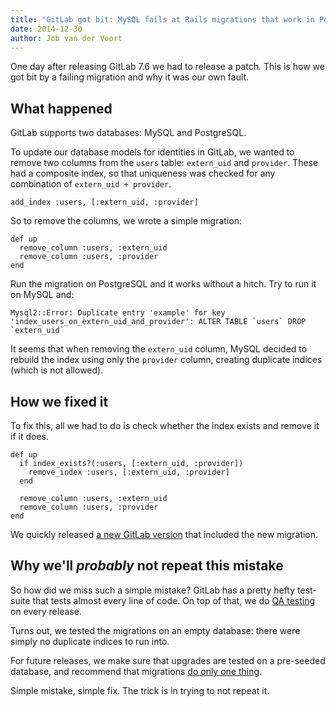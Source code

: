 ```yaml
---
title: "GitLab got bit: MySQL fails at Rails migrations that work in PostgreSQL"
date: 2014-12-30
author: Job van der Voort
---
```


One day after releasing GitLab 7.6 we had to release a patch. This is how we
got bit by a failing migration and why it was our own fault.

<!-- more -->

## What happened

GitLab supports two databases: MySQL and PostgreSQL.

To update our database models for identities in GitLab, we wanted to remove two columns from the `users` table: `extern_uid` and `provider`. These had a composite index, so that uniqueness was checked for any combination of `extern_uid + provider`.

```
add_index :users, [:extern_uid, :provider]
```

So to remove the columns, we wrote a simple migration:

```
def up
  remove_column :users, :extern_uid
  remove_column :users, :provider
end
```

Run the migration on PostgreSQL and it works without a hitch. Try to run it on MySQL and:

```
Mysql2::Error: Duplicate entry 'example' for key 'index_users_on_extern_uid_and_provider': ALTER TABLE `users` DROP `extern_uid`
```

It seems that when removing the `extern_uid` column, MySQL decided to rebuild the index using only the `provider` column, creating duplicate indices (which is not allowed).


## How we fixed it

To fix this, all we had to do is check whether the index exists and remove it if it does.

```
def up
  if index_exists?(:users, [:extern_uid, :provider])
    remove_index :users, [:extern_uid, :provider]
  end

  remove_column :users, :extern_uid
  remove_column :users, :provider
end
```

We quickly released [a new GitLab version](https://about.gitlab.com/2014/12/23/gitlab-7-6-1-released/)
that included the new migration.


## Why we'll _probably_ not repeat this mistake

So how did we miss such a simple mistake? GitLab has a pretty hefty test-suite that tests almost every line of code. On top of that, we do [QA testing](http://doc.gitlab.com/ee/release/monthly.html#workdays-before-release---preparation) on every release.

Turns out, we tested the migrations on an empty database: there were simply no duplicate indices to run into.

For future releases, we make sure that upgrades are tested on a pre-seeded database, and recommend
that migrations [do only one thing](https://gitlab.com/gitlab-org/gitlab-ce/commit/c5a1b808393d5b3769db0d65214df1645b69f6bf).

Simple mistake, simple fix. The trick is in trying to not repeat it.
